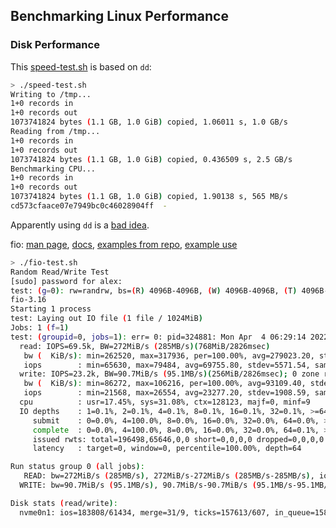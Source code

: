 ## Benchmarking Linux Performance

### Disk Performance

This [speed-test.sh](speed-test.sh) is based on `dd`:

```sh
> ./speed-test.sh
Writing to /tmp...
1+0 records in
1+0 records out
1073741824 bytes (1.1 GB, 1.0 GiB) copied, 1.06011 s, 1.0 GB/s
Reading from /tmp...
1+0 records in
1+0 records out
1073741824 bytes (1.1 GB, 1.0 GiB) copied, 0.436509 s, 2.5 GB/s
Benchmarking CPU...
1+0 records in
1+0 records out
1073741824 bytes (1.1 GB, 1.0 GiB) copied, 1.90138 s, 565 MB/s
cd573cfaace07e7949bc0c46028904ff  -
```
Apparently using `dd` is a [bad
idea](https://www.unixmen.com/how-to-measure-disk-performance-with-fio-and-ioping/).

fio: [man page](https://linux.die.net/man/1/fio),
[docs](https://fio.readthedocs.io/en/latest/fio_doc.html),
[examples from repo](https://github.com/axboe/fio/tree/master/examples),
[example use](https://docs.oracle.com/en-us/iaas/Content/Block/References/samplefiocommandslinux.htm)

```sh
> ./fio-test.sh
Random Read/Write Test
[sudo] password for alex:
test: (g=0): rw=randrw, bs=(R) 4096B-4096B, (W) 4096B-4096B, (T) 4096B-4096B, ioengine=libaio, iodepth=64
fio-3.16
Starting 1 process
test: Laying out IO file (1 file / 1024MiB)
Jobs: 1 (f=1)
test: (groupid=0, jobs=1): err= 0: pid=324881: Mon Apr  4 06:29:14 2022
  read: IOPS=69.5k, BW=272MiB/s (285MB/s)(768MiB/2826msec)
   bw (  KiB/s): min=262520, max=317936, per=100.00%, avg=279023.20, stdev=22286.14, samples=5
   iops        : min=65630, max=79484, avg=69755.80, stdev=5571.54, samples=5
  write: IOPS=23.2k, BW=90.7MiB/s (95.1MB/s)(256MiB/2826msec); 0 zone resets
   bw (  KiB/s): min=86272, max=106216, per=100.00%, avg=93109.40, stdev=7634.07, samples=5
   iops        : min=21568, max=26554, avg=23277.20, stdev=1908.59, samples=5
  cpu          : usr=17.45%, sys=31.08%, ctx=128123, majf=0, minf=9
  IO depths    : 1=0.1%, 2=0.1%, 4=0.1%, 8=0.1%, 16=0.1%, 32=0.1%, >=64=100.0%
     submit    : 0=0.0%, 4=100.0%, 8=0.0%, 16=0.0%, 32=0.0%, 64=0.0%, >=64=0.0%
     complete  : 0=0.0%, 4=100.0%, 8=0.0%, 16=0.0%, 32=0.0%, 64=0.1%, >=64=0.0%
     issued rwts: total=196498,65646,0,0 short=0,0,0,0 dropped=0,0,0,0
     latency   : target=0, window=0, percentile=100.00%, depth=64

Run status group 0 (all jobs):
   READ: bw=272MiB/s (285MB/s), 272MiB/s-272MiB/s (285MB/s-285MB/s), io=768MiB (805MB), run=2826-2826msec
  WRITE: bw=90.7MiB/s (95.1MB/s), 90.7MiB/s-90.7MiB/s (95.1MB/s-95.1MB/s), io=256MiB (269MB), run=2826-2826msec

Disk stats (read/write):
  nvme0n1: ios=183808/61434, merge=31/9, ticks=157613/607, in_queue=158222, util=96.50%
```
